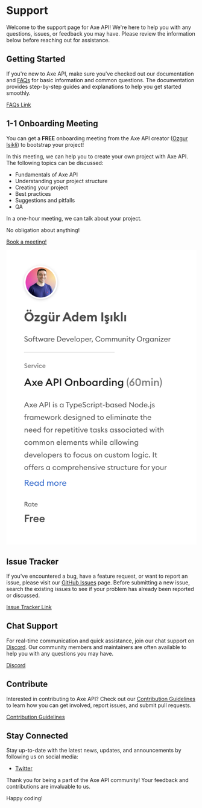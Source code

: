 # Support

Welcome to the support page for Axe API! We're here to help you with any questions, issues, or feedback you may have. Please review the information below before reaching out for assistance.

## Getting Started

If you're new to Axe API, make sure you've checked out our documentation and [FAQs](/ecosystem/faq) for basic information and common questions. The documentation provides step-by-step guides and explanations to help you get started smoothly.

[FAQs Link](/ecosystem/faq)

## 1-1 Onboarding Meeting <Badge type="success" text="FREE" />

<div class="superpeer">

<div>
You can get a <b>FREE</b> onboarding meeting from the Axe API creator  (<a href="https://superpeer.com/iozguradem/-/axe-api-onboarding" target="_blank">Ozgur Isikli</a>) to bootstrap your project!

In this meeting, we can help you to create your own project with Axe API. The following topics can be discussed:

- Fundamentals of Axe API
- Understanding your project structure
- Creating your project
- Best practices
- Suggestions and pitfalls
- QA

In a one-hour meeting, we can talk about your project.

No obligation about anything!

[Book a meeting!](https://superpeer.com/iozguradem/-/axe-api-onboarding)

</div>

<a href="https://superpeer.com/iozguradem/-/axe-api-onboarding" target="_blank">
  <img src="./superpeer.png" />
</a>

</div>

## Issue Tracker

If you've encountered a bug, have a feature request, or want to report an issue, please visit our [GitHub Issues](https://github.com/axe-api/axe-api/issues) page. Before submitting a new issue, search the existing issues to see if your problem has already been reported or discussed.

[Issue Tracker Link](https://github.com/axe-api/axe-api/issues)

## Chat Support

For real-time communication and quick assistance, join our chat support on [Discord](https://discord.gg/GPVNv3SZkQ). Our community members and maintainers are often available to help you with any questions you may have.

[Discord](https://discord.gg/GPVNv3SZkQ)

## Contribute

Interested in contributing to Axe API? Check out our [Contribution Guidelines](/learn/contribution.html) to learn how you can get involved, report issues, and submit pull requests.

[Contribution Guidelines](/learn/contribution.html)

## Stay Connected

Stay up-to-date with the latest news, updates, and announcements by following us on social media:

- [Twitter](https://twitter.com/axeapi)

Thank you for being a part of the Axe API community! Your feedback and contributions are invaluable to us.

Happy coding!
